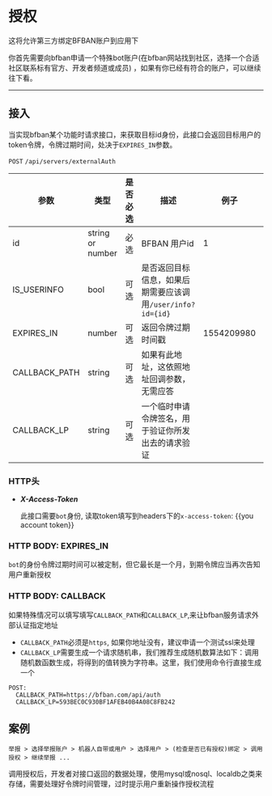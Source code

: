 # 授权

这将允许第三方绑定BFBAN账户到应用下

你首先需要向bfban申请一个特殊bot账户(在bfban网站找到社区，选择一个合适社区联系标有官方、开发者频道或成员)
，如果有你已经有符合的账户，可以继续往下看。

----

## 接入

当实现bfban某个功能时请求接口，来获取目标id身份，此接口会返回目标用户的token令牌，令牌过期时间，处决于`EXPIRES_IN`参数。

`POST` `/api/servers/externalAuth`

| 参数            | 类型               | 是否必选 | 描述                                      | 例子         | 版本 |
|---------------|------------------|------|-----------------------------------------|------------|----|
| id            | string or number | 必选   | BFBAN 用户id                              | 1          | 2  |
| IS_USERINFO   | bool             | 可选   | 是否返回目标信息，如果后期需要应该调用`/user/info?id={id}` |            |    |
| EXPIRES_IN    | number           | 可选   | 返回令牌过期时间戳                               | 1554209980 | 2  |
| CALLBACK_PATH | string           | 可选   | 如果有此地址，这依照地址回调参数，无需应答                   |            |    |
| CALLBACK_LP   | string           | 可选   | 一个临时申请令牌签名，用于验证你所发出去的请求验证               |            |    |

### HTTP头

- ***X-Access-Token***

  此接口需要`bot`身份, 读取token填写到headers下的`x-access-token`: {{you account token}}

### HTTP BODY: EXPIRES_IN

`bot`的身份令牌过期时间可以被定制，但它最长是一个月，到期令牌应当再次告知用户重新授权

### HTTP BODY: CALLBACK

如果特殊情况可以填写填写`CALLBACK_PATH`和`CALLBACK_LP`,来让bfban服务请求外部认证指定地址

* `CALLBACK_PATH`必须是`https`, 如果你地址没有，建议申请一个测试ssl来处理
* `CALLBACK_LP`需要生成一个请求随机串，我们推荐生成随机数算法如下：调用随机数函数生成，将得到的值转换为字符串。这里，我们使用命令行直接生成一个

```
POST:
  CALLBACK_PATH=https://bfban.com/api/auth
  CALLBACK_LP=593BEC0C930BF1AFEB40B4A08C8FB242
```


## 案例

    举报 > 选择举报账户 > 机器人自带或用户 > 选择用户 > (检查是否已有授权)绑定 > 调用授权 > 继续举报 ...

调用授权后，开发者对接口返回的数据处理，使用mysql或nosql、localdb之类来存储，需要处理好令牌时间管理，过时提示用户重新操作授权流程
